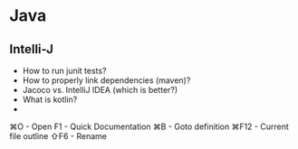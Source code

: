 # Java

## Intelli-J

* How to run junit tests?
* How to properly link dependencies (maven)?
* Jacoco vs. IntelliJ IDEA (which is better?)
* What is kotlin?
* 

⌘O   - Open
F1   - Quick Documentation
⌘B   - Goto definition
⌘F12 - Current file outline
⇧F6  - Rename
